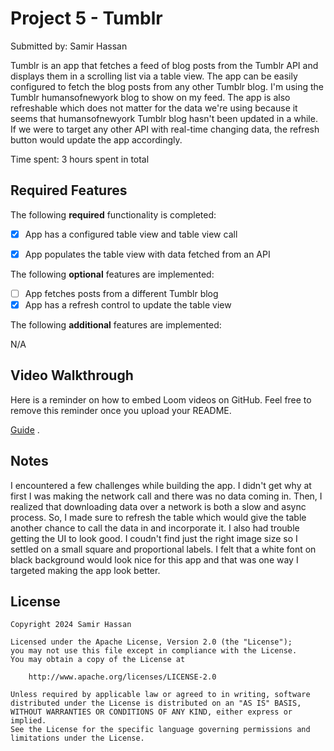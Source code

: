 # Project 5 - Tumblr
Submitted by: Samir Hassan

Tumblr is an app that fetches a feed of blog posts from the Tumblr API and displays them in a scrolling list via a table view. The app can be easily configured to fetch the blog posts from 
any other Tumblr blog. I'm using the Tumblr humansofnewyork blog to show on my feed. The app is also refreshable which does not matter for the data we're using because it seems that 
humansofnewyork Tumblr blog hasn't been updated in a while. If we were to target any other API with real-time changing data, the refresh button would update the app accordingly.

Time spent: 3 hours spent in total

## Required Features

The following **required** functionality is completed:

- [X] App has a configured table view and table view call
- [X] App populates the table view with data fetched from an API


The following **optional** features are implemented:

- [ ] App fetches posts from a different Tumblr blog
- [X] App has a refresh control to update the table view

The following **additional** features are implemented:

N/A

## Video Walkthrough

Here is a reminder on how to embed Loom videos on GitHub. Feel free to remove this reminder once you upload your README. 

[Guide](https://www.youtube.com/watch?v=GA92eKlYio4) .

## Notes

I encountered a few challenges while building the app. I didn't get why at first I was making the network call and there was no data coming in. Then, I realized that downloading data
over a network is both a slow and async process. So, I made sure to refresh the table which would give the table another chance to call the data in and incorporate it. I also had trouble 
getting the UI to look good. I coudn't find just the right image size so I settled on a small square and proportional labels. I felt that a white font on black background would look nice 
for this app and that was one way I targeted making the app look better.

## License

    Copyright 2024 Samir Hassan

    Licensed under the Apache License, Version 2.0 (the "License");
    you may not use this file except in compliance with the License.
    You may obtain a copy of the License at

        http://www.apache.org/licenses/LICENSE-2.0

    Unless required by applicable law or agreed to in writing, software
    distributed under the License is distributed on an "AS IS" BASIS,
    WITHOUT WARRANTIES OR CONDITIONS OF ANY KIND, either express or implied.
    See the License for the specific language governing permissions and
    limitations under the License.
